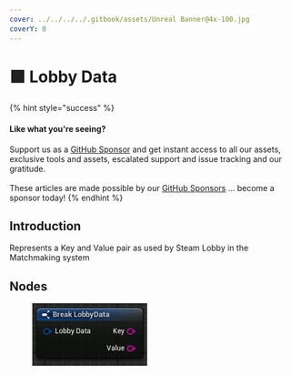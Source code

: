 ```yaml
---
cover: ../../../../.gitbook/assets/Unreal Banner@4x-100.jpg
coverY: 0
---
```


# 🟩 Lobby Data

{% hint style="success" %}
#### Like what you're seeing?

Support us as a [GitHub Sponsor](../../../../become-a-sponsor/) and get instant access to all our assets, exclusive tools and assets, escalated support and issue tracking and our gratitude.\
\
These articles are made possible by our [GitHub Sponsors](../../../../become-a-sponsor/) ... become a sponsor today!
{% endhint %}

## Introduction

Represents a Key and Value pair as used by Steam Lobby in the Matchmaking system

## Nodes

<div data-full-width="true">

<figure><img src="../../../../.gitbook/assets/image (2) (1) (1) (1) (1) (1) (1) (1) (1) (1) (1).png" alt=""><figcaption></figcaption></figure>

</div>
